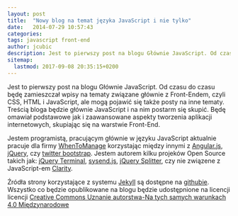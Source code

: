 ```yaml
---
layout: post
title:  "Nowy blog na temat języka JavaScript i nie tylko"
date:   2014-07-29 10:57:43
categories:
tags: javascript front-end
author: jcubic
description: Jest to pierwszy post na blogu Głównie JavaScript. Od czasu do czasu będę zamieszczał wpisy na tematy związane głównie z Front-Endem
sitemap:
  lastmod: 2017-09-08 20:35:15+0200
---
```


Jest to pierwszy post na blogu Głównie JavaScript. Od czasu do czasu
będę zamieszczał wpisy na tematy związane głównie z Front-Endem, czyli CSS, HTML i
JavaScript, ale mogą pojawić się także posty na inne tematy. Treścią bloga będzie głównie
JavaScript i na nim postarm się skupić. Będę omawiał podstawowe jak i zaawansowane
aspekty tworzenia aplikacji internetowych, skupiając się na warstwie Front-End.

<!-- more -->

Jestem programistą, pracującym głównie w języku JavaScript aktualnie pracuje dla firmy
[WhenToManage](http://www.whentomanage.com/) korzystając między innymi z
[Angular.js](https://angularjs.org/), [jQuery](http://jquery.com/), czy
[twitter bootstrap](http://getbootstrap.com/). Jestem autorem kilku projeków Open Source takich jak:
[jQuery Terminal](http://terminal.jcubic.pl), [sysend.js](https://github.com/jcubic/sysend.js),
[jQuery Splitter](https://github.com/jcubic/jquery.splitter), czy nie związene z JavaScript-em
[Clarity](http://gnome-look.org/content/show.php?content=135654).

Źródła strony korzystające z systemu [Jekyll](http://jekyllrb.com/) są dostępne na 
[githubie](https://github.com/jcubic/jcubic.pl). Wszystko co będzie opublikowane na blogu będzie
udostępnione na licencji licencji [Creative Commons Uznanie autorstwa-Na tych samych warunkach 4.0 Międzynarodowe](cc-by-sa)

[cc-by-sa]: http://creativecommons.org/licenses/by-sa/4.0/
